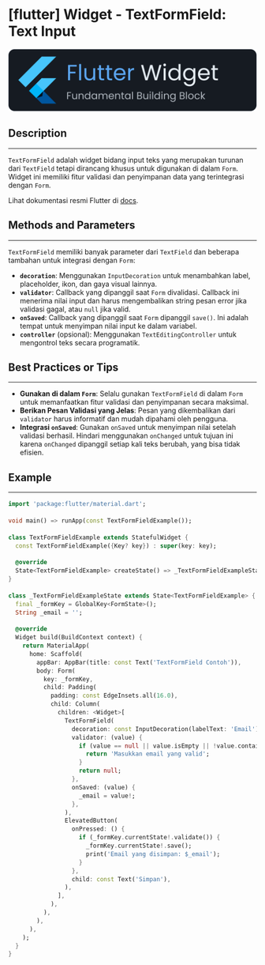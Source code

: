 # [flutter] Widget - TextFormField: Text Input

![widget](https://raw.githubusercontent.com/oujisan/OuVault/main/img/flutter-widget.png)

## Description
---
`TextFormField` adalah widget bidang input teks yang merupakan turunan dari `TextField` tetapi dirancang khusus untuk digunakan di dalam `Form`. Widget ini memiliki fitur validasi dan penyimpanan data yang terintegrasi dengan `Form`.

Lihat dokumentasi resmi Flutter di [docs](https://api.flutter.dev/flutter/material/TextFormField-class.html).

## Methods and Parameters
---
`TextFormField` memiliki banyak parameter dari `TextField` dan beberapa tambahan untuk integrasi dengan `Form`:
* **`decoration`**: Menggunakan `InputDecoration` untuk menambahkan label, placeholder, ikon, dan gaya visual lainnya.
* **`validator`**: Callback yang dipanggil saat `Form` divalidasi. Callback ini menerima nilai input dan harus mengembalikan string pesan error jika validasi gagal, atau `null` jika valid.
* **`onSaved`**: Callback yang dipanggil saat `Form` dipanggil `save()`. Ini adalah tempat untuk menyimpan nilai input ke dalam variabel.
* **`controller`** (opsional): Menggunakan `TextEditingController` untuk mengontrol teks secara programatik.

## Best Practices or Tips
---
* **Gunakan di dalam `Form`**: Selalu gunakan `TextFormField` di dalam `Form` untuk memanfaatkan fitur validasi dan penyimpanan secara maksimal.
* **Berikan Pesan Validasi yang Jelas**: Pesan yang dikembalikan dari `validator` harus informatif dan mudah dipahami oleh pengguna.
* **Integrasi `onSaved`**: Gunakan `onSaved` untuk menyimpan nilai setelah validasi berhasil. Hindari menggunakan `onChanged` untuk tujuan ini karena `onChanged` dipanggil setiap kali teks berubah, yang bisa tidak efisien.

## Example
---
```dart
import 'package:flutter/material.dart';

void main() => runApp(const TextFormFieldExample());

class TextFormFieldExample extends StatefulWidget {
  const TextFormFieldExample({Key? key}) : super(key: key);

  @override
  State<TextFormFieldExample> createState() => _TextFormFieldExampleState();
}

class _TextFormFieldExampleState extends State<TextFormFieldExample> {
  final _formKey = GlobalKey<FormState>();
  String _email = '';

  @override
  Widget build(BuildContext context) {
    return MaterialApp(
      home: Scaffold(
        appBar: AppBar(title: const Text('TextFormField Contoh')),
        body: Form(
          key: _formKey,
          child: Padding(
            padding: const EdgeInsets.all(16.0),
            child: Column(
              children: <Widget>[
                TextFormField(
                  decoration: const InputDecoration(labelText: 'Email'),
                  validator: (value) {
                    if (value == null || value.isEmpty || !value.contains('@')) {
                      return 'Masukkan email yang valid';
                    }
                    return null;
                  },
                  onSaved: (value) {
                    _email = value!;
                  },
                ),
                ElevatedButton(
                  onPressed: () {
                    if (_formKey.currentState!.validate()) {
                      _formKey.currentState!.save();
                      print('Email yang disimpan: $_email');
                    }
                  },
                  child: const Text('Simpan'),
                ),
              ],
            ),
          ),
        ),
      ),
    );
  }
}